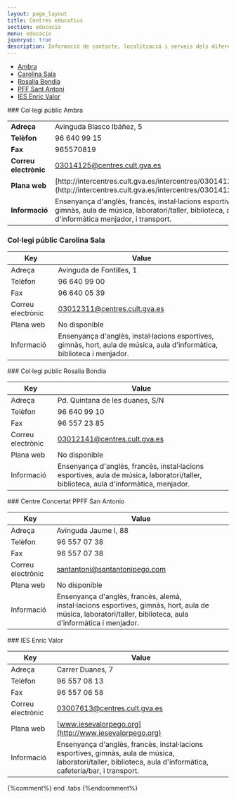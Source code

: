 ```yaml
---
layout: page_layout
title: Centres educatius
section: educacio
menu: educacio
jqueryui: true
description: Informació de contacte, localització i serveis dels diferents centres d'educació presents al municipi de Pego.
---
```

<div class="tabs tabs-centres" markdown="1">

* [Ambra](#ambra)
* [Carolina Sala](#carolina)
* [Rosalia Bondia](#rosalia)
* [PFF Sant Antoni](#convent)
* [IES Enric Valor](#enric_valor)

<div id="ambra" markdown="1">
### Col·legi públic Ambra


<table class="table">
    <tbody>
        <tr><td><strong>Adreça              </strong></td><td>Avinguda Blasco Ibáñez, 5</td></tr>
        <tr><td><strong>Telèfon             </strong></td><td>96 640 99 15</td></tr>
        <tr><td><strong>Fax                 </strong></td><td>965570819</td></tr>
        <tr><td><strong>Correu electrònic   </strong></td><td><a href="mailto:03014125@centres.cult.gva.es">03014125@centres.cult.gva.es</a></td></tr>
        <tr><td><strong>Plana web           </strong></td><td>[http://intercentres.cult.gva.es/intercentres/03014125/](http://intercentres.cult.gva.es/intercentres/03014125/)</td></tr>
        <tr><td><strong>Informació          </strong></td><td>Ensenyança d'anglès, francès, instal·lacions esportives, gimnàs, aula de música, laboratori/taller, biblioteca, aula d'informàtica menjador, i transport.</td></tr>
    </tbody>
</table>







</div>

<div id="carolina" markdown="1">

### Col·legi públic Carolina Sala

Key                 |   Value
--------------------|---------
Adreça              | Avinguda de Fontilles, 1
Telèfon             | 96 640 99 00
Fax                 | 96 640 05 39
Correu electrònic   | [03012311@centres.cult.gva.es](mailto:03012311@centres.cult.gva.es)
Plana web           | No disponible
Informació          | Ensenyança d'anglès, instal·lacions esportives, gimnàs, hort, aula de música, aula d'informàtica, biblioteca i menjador.

</div>

<div id="rosalia" markdown="1">
### Col·legi públic Rosalia Bondia

Key                 |   Value
--------------------|---------
Adreça              | Pd. Quintana de les duanes, S/N
Telèfon             | 96 640 99 10
Fax                 | 96 557 23 85
Correu electrònic   | [03012141@centres.cult.gva.es](mailto:03012141@centres.cult.gva.es)
Plana web           | No disponible
Informació          | Ensenyança d'anglès, francès, instal·lacions esportives, aula de música, laboratori/taller, biblioteca, aula d'informàtica, menjador.

</div>

<div id="convent" markdown="1">
### Centre Concertat PPFF San Antonio

Key                 | Value
--------------------|----------------------------------
Adreça              | Avinguda Jaume I, 88
Telèfon             | 96 557 07 38
Fax                 | 96 557 07 38
Correu electrònic   | [santantoni@santantonipego.com](mailto:santantoni@santantonipego.com)
Plana web           | No disponible
Informació          | Ensenyança d'anglès, francès, alemà, instal·lacions esportives, gimnàs, hort, aula de música, laboratori/taller, biblioteca, aula d'informàtica i menjador.

</div>

<div id="enric_valor" markdown="1">
### IES Enric Valor

Key                 | Value
--------------------|----------------------------------
Adreça              | Carrer Duanes, 7
Telèfon             | 96 557 08 13
Fax                 | 96 557 06 58
Correu electrònic   | [03007613@centres.cult.gva.es](mailto:03007613@centres.cult.gva.es)
Plana web           | [www.iesevalorpego.org](http://www.iesevalorpego.org)
Informació          | Ensenyança d'anglès, francès, instal·lacions esportives, gimnàs, aula de música, laboratori/taller, biblioteca, aula d'informàtica, cafeteria/bar, i transport.

</div>
</div> {%comment%} end .tabs {%endcomment%}